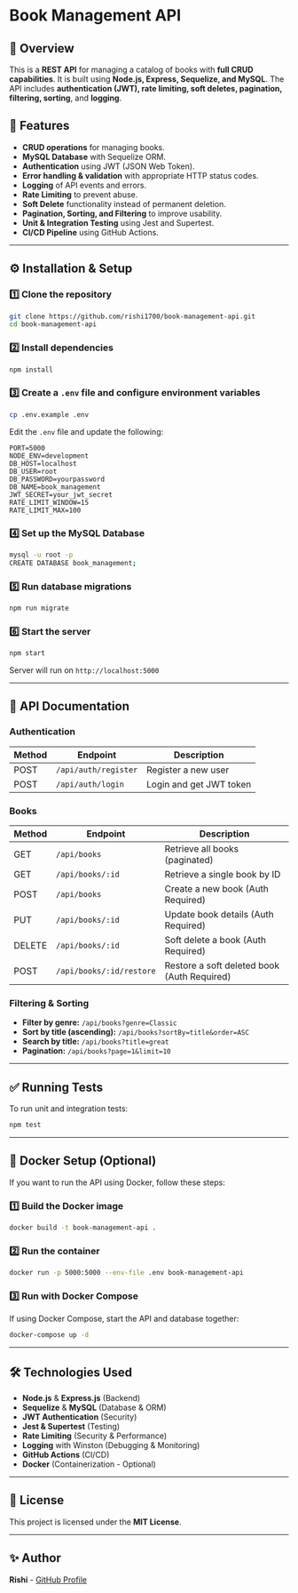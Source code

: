 # Book Management API

## 📌 Overview
This is a **REST API** for managing a catalog of books with **full CRUD capabilities**. It is built using **Node.js, Express, Sequelize, and MySQL**. The API includes **authentication (JWT), rate limiting, soft deletes, pagination, filtering, sorting**, and **logging**.

## 🚀 Features
- **CRUD operations** for managing books.
- **MySQL Database** with Sequelize ORM.
- **Authentication** using JWT (JSON Web Token).
- **Error handling & validation** with appropriate HTTP status codes.
- **Logging** of API events and errors.
- **Rate Limiting** to prevent abuse.
- **Soft Delete** functionality instead of permanent deletion.
- **Pagination, Sorting, and Filtering** to improve usability.
- **Unit & Integration Testing** using Jest and Supertest.
- **CI/CD Pipeline** using GitHub Actions.

---

## ⚙️ Installation & Setup

### **1️⃣ Clone the repository**
```sh
git clone https://github.com/rishi1700/book-management-api.git
cd book-management-api
```

### **2️⃣ Install dependencies**
```sh
npm install
```

### **3️⃣ Create a `.env` file and configure environment variables**
```sh
cp .env.example .env
```
Edit the `.env` file and update the following:
```
PORT=5000
NODE_ENV=development
DB_HOST=localhost
DB_USER=root
DB_PASSWORD=yourpassword
DB_NAME=book_management
JWT_SECRET=your_jwt_secret
RATE_LIMIT_WINDOW=15
RATE_LIMIT_MAX=100
```

### **4️⃣ Set up the MySQL Database**
```sh
mysql -u root -p
CREATE DATABASE book_management;
```

### **5️⃣ Run database migrations**
```sh
npm run migrate
```

### **6️⃣ Start the server**
```sh
npm start
```
Server will run on `http://localhost:5000`

---

## 📜 API Documentation

### **Authentication**
| Method | Endpoint              | Description             |
|--------|-----------------------|-------------------------|
| POST   | `/api/auth/register`  | Register a new user     |
| POST   | `/api/auth/login`     | Login and get JWT token |

### **Books**
| Method | Endpoint            | Description                       |
|--------|---------------------|-----------------------------------|
| GET    | `/api/books`        | Retrieve all books (paginated)   |
| GET    | `/api/books/:id`    | Retrieve a single book by ID     |
| POST   | `/api/books`        | Create a new book (Auth Required) |
| PUT    | `/api/books/:id`    | Update book details (Auth Required) |
| DELETE | `/api/books/:id`    | Soft delete a book (Auth Required) |
| POST   | `/api/books/:id/restore` | Restore a soft deleted book (Auth Required) |

### **Filtering & Sorting**
- **Filter by genre:** `/api/books?genre=Classic`
- **Sort by title (ascending):** `/api/books?sortBy=title&order=ASC`
- **Search by title:** `/api/books?title=great`
- **Pagination:** `/api/books?page=1&limit=10`

---

## ✅ Running Tests
To run unit and integration tests:
```sh
npm test
```

---

## 🐳 Docker Setup (Optional)
If you want to run the API using Docker, follow these steps:

### **1️⃣ Build the Docker image**
```sh
docker build -t book-management-api .
```

### **2️⃣ Run the container**
```sh
docker run -p 5000:5000 --env-file .env book-management-api
```

### **3️⃣ Run with Docker Compose**
If using Docker Compose, start the API and database together:
```sh
docker-compose up -d
```

---

## 🛠️ Technologies Used
- **Node.js** & **Express.js** (Backend)
- **Sequelize** & **MySQL** (Database & ORM)
- **JWT Authentication** (Security)
- **Jest & Supertest** (Testing)
- **Rate Limiting** (Security & Performance)
- **Logging** with Winston (Debugging & Monitoring)
- **GitHub Actions** (CI/CD)
- **Docker** (Containerization - Optional)

---

## 📜 License
This project is licensed under the **MIT License**.

---

## ✨ Author
**Rishi** - [GitHub Profile](https://github.com/rishi1700)

